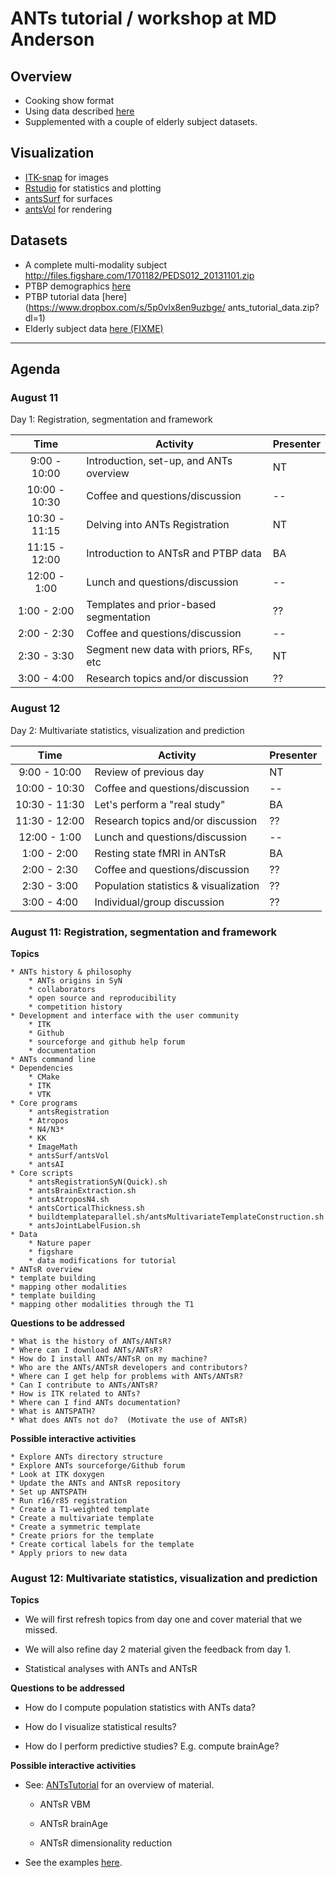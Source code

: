 # ANTs tutorial / workshop at MD Anderson

## Overview
  * Cooking show format
  * Using data described [here](http://www.nature.com/articles/sdata20153)
  * Supplemented with a couple of elderly subject datasets.

## Visualization
  * [ITK-snap](http://www.itksnap.org/pmwiki/pmwiki.php) for images
  * [Rstudio](https://www.rstudio.com) for statistics and plotting
  * [antsSurf](https://github.com/stnava/antsSurf) for surfaces
  * [antsVol](https://github.com/ntustison/antsVisualizationExamples) for rendering

## Datasets

  * A complete multi-modality subject http://files.figshare.com/1701182/PEDS012_20131101.zip
  * PTBP demographics [here](https://ndownloader.figshare.com/files/1699436)
  * PTBP tutorial data [here](https://www.dropbox.com/s/5p0vlx8en9uzbge/ ants_tutorial_data.zip?dl=1)
  * Elderly subject data [here (FIXME)](notyet)

-----------------------------------------------------------------

## Agenda

### August 11

Day 1: Registration, segmentation and framework

| Time             |     Activity                              | Presenter|
|:----------------:|-------------------------------------------|----------|
|  9:00 - 10:00    | Introduction, set-up, and ANTs overview   | NT |
| 10:00 - 10:30    | Coffee and questions/discussion           | -- |
| 10:30 - 11:15    | Delving into ANTs Registration            | NT |
| 11:15 - 12:00    | Introduction to ANTsR and PTBP data       | BA |
| 12:00 -  1:00    | Lunch and questions/discussion            | -- |
|  1:00 -  2:00    | Templates and prior-based segmentation    | ?? |
|  2:00 -  2:30    | Coffee and questions/discussion           | -- |
|  2:30 -  3:30    | Segment new data with priors, RFs, etc    | NT |
|  3:00 -  4:00    | Research topics and/or discussion         | ?? |

### August 12

Day 2: Multivariate statistics, visualization and prediction

| Time             |     Activity                         |Presenter|
|:----------------:|--------------------------------------|----|
|  9:00 - 10:00    | Review of previous day               | NT |
| 10:00 - 10:30    | Coffee and questions/discussion      | -- |
| 10:30 - 11:30    | Let's perform a "real study"         | BA |
| 11:30 - 12:00    | Research topics and/or discussion    | ?? |
| 12:00 -  1:00    | Lunch and questions/discussion       | -- |
|  1:00 -  2:00    | Resting state fMRI in ANTsR          | BA |
|  2:00 -  2:30    | Coffee and questions/discussion      | ?? |
|  2:30 -  3:00    | Population statistics & visualization| ?? |
|  3:00 -  4:00    | Individual/group discussion          | ?? |


### August 11:  Registration, segmentation and framework

__Topics__

    * ANTs history & philosophy
        * ANTs origins in SyN
        * collaborators
        * open source and reproducibility
        * competition history
    * Development and interface with the user community
        * ITK
        * Github
        * sourceforge and github help forum
        * documentation
    * ANTs command line
    * Dependencies
        * CMake
        * ITK
        * VTK
    * Core programs
        * antsRegistration
        * Atropos
        * N4/N3*
        * KK
        * ImageMath
        * antsSurf/antsVol
        * antsAI
    * Core scripts
        * antsRegistrationSyN(Quick).sh
        * antsBrainExtraction.sh
        * antsAtroposN4.sh
        * antsCorticalThickness.sh
        * buildtemplateparallel.sh/antsMultivariateTemplateConstruction.sh
        * antsJointLabelFusion.sh
    * Data
        * Nature paper
        * figshare
        * data modifications for tutorial
    * ANTsR overview
    * template building
    * mapping other modalities
    * template building
    * mapping other modalities through the T1

__Questions to be addressed__

    * What is the history of ANTs/ANTsR?
    * Where can I download ANTs/ANTsR?
    * How do I install ANTs/ANTsR on my machine?
    * Who are the ANTs/ANTsR developers and contributors?
    * Where can I get help for problems with ANTs/ANTsR?
    * Can I contribute to ANTs/ANTsR?
    * How is ITK related to ANTs?
    * Where can I find ANTs documentation?
    * What is ANTSPATH?
    * What does ANTs not do?  (Motivate the use of ANTsR)


__Possible interactive activities__


    * Explore ANTs directory structure
    * Explore ANTs sourceforge/Github forum
    * Look at ITK doxygen
    * Update the ANTs and ANTsR repository
    * Set up ANTSPATH
    * Run r16/r85 registration
    * Create a T1-weighted template
    * Create a multivariate template
    * Create a symmetric template
    * Create priors for the template
    * Create cortical labels for the template
    * Apply priors to new data


### August 12: Multivariate statistics, visualization and prediction

__Topics__

* We will first refresh topics from day one and cover material that we missed.

* We will also refine day 2 material given the feedback from day 1.

* Statistical analyses with ANTs and ANTsR

__Questions to be addressed__

* How do I compute population statistics with ANTs data?

* How do I visualize statistical results?

* How do I perform predictive studies?  E.g. compute brainAge?

__Possible interactive activities__

* See: [ANTsTutorial](https://github.com/stnava/ANTsTutorial) for an overview of material.

    * ANTsR VBM

    * ANTsR brainAge

    * ANTsR dimensionality reduction

* See the examples [here](https://github.com/stnava/ANTsTutorial/blob/master/handout/antsGithubExamples.Rmd).
